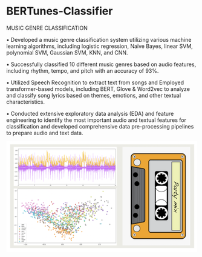 # BERTunes-Classifier
MUSIC GENRE CLASSIFICATION

•	Developed a music genre classification system utilizing various machine learning algorithms, including logistic regression, Naïve Bayes, linear SVM, polynomial SVM, Gaussian SVM, KNN, and CNN.

•	Successfully classified 10 different music genres based on audio features, including rhythm, tempo, and pitch with an accuracy of 93%.

•	Utilized Speech Recognition to extract text from songs and Employed transformer-based models, including BERT, Glove & Word2vec to analyze and classify song lyrics based on themes, emotions, and other textual characteristics.

•	Conducted extensive exploratory data analysis (EDA) and feature engineering to identify the most important audio and textual features for classification and developed comprehensive data pre-processing pipelines to prepare audio and text data.

![Dashboard Image](https://github.com/tejaswidabas123/BERTunes-Classifier/blob/main/Music.png)

